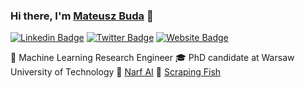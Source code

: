 ### Hi there, I'm <a href="https://mateuszbuda.github.io" target="_blank">Mateusz Buda</a> 👋

[![Linkedin Badge](https://img.shields.io/badge/-LinkedIn-0e76a8?style=flat-square&logo=Linkedin&logoColor=white)](https://linkedin.com/in/mateusz-buda)
[![Twitter Badge](https://img.shields.io/badge/-Twitter-00acee?style=flat-square&logo=Twitter&logoColor=white)](https://twitter.com/budamat)
[![Website Badge](https://img.shields.io/badge/Website-3b5998?style=flat-square&logo=google-chrome&logoColor=white)](https://mateuszbuda.github.io)

💼 Machine Learning Research Engineer
🎓 PhD candidate at Warsaw University of Technology
🤖 [Narf AI](https://narf.ai)
🚀 [Scraping Fish](https://scrapingfish.com)
